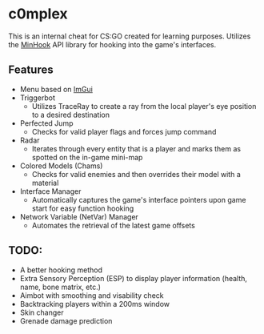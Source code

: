 # c0mplex
This is an internal cheat for CS:GO created for learning purposes. Utilizes the [MinHook](https://github.com/TsudaKageyu/minhook) API library for hooking into the game's interfaces.

## Features
- Menu based on [ImGui](https://github.com/ocornut/imgui)
- Triggerbot
  - Utilizes TraceRay to create a ray from the local player's eye position to a desired destination
- Perfected Jump
  - Checks for valid player flags and forces jump command
- Radar
  - Iterates through every entity that is a player and marks them as spotted on the in-game mini-map
- Colored Models (Chams)
  - Checks for valid enemies and then overrides their model with a material
- Interface Manager 
  - Automatically captures the game's interface pointers upon game start for easy function hooking
- Network Variable (NetVar) Manager
  - Automates the retrieval of the latest game offsets

## TODO:
- A better hooking method
- Extra Sensory Perception (ESP) to display player information (health, name, bone matrix, etc.)
- Aimbot with smoothing and visability check
- Backtracking players within a 200ms window
- Skin changer
- Grenade damage prediction
